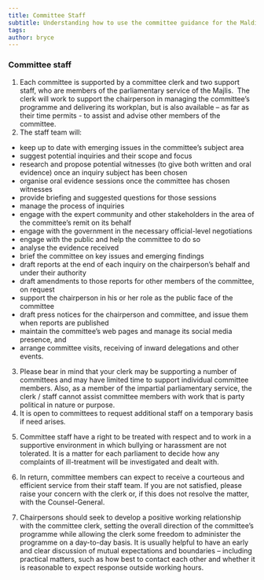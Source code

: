 ```yaml
---
title: Committee Staff
subtitle: Understanding how to use the committee guidance for the Maldives Parliament
tags: 
author: bryce
---
```


<h3><span>Committee staff</span></h3>
<ol>
<li aria-level="2"><span>Each committee is supported by a committee clerk and two support staff, who are members of the parliamentary service of the Majlis.&nbsp; The clerk will work to support the chairperson in managing the committee&rsquo;s programme and delivering its workplan, but is also available &ndash; as far as their time permits - to assist and advise other members of the committee.&nbsp;&nbsp;</span></li>
<li aria-level="2"><span>The staff team will:</span></li>
</ol>
<ul>
<li aria-level="2"><span>keep up to date with emerging issues in the committee&rsquo;s subject area</span></li>
<li aria-level="2"><span>suggest potential inquiries and their scope and focus</span></li>
<li aria-level="2"><span>research and propose potential witnesses (to give both written and oral evidence) once an inquiry subject has been chosen</span></li>
<li aria-level="2"><span>organise oral evidence sessions once the committee has chosen witnesses</span></li>
<li aria-level="2"><span>provide briefing and suggested questions for those sessions</span></li>
<li aria-level="2"><span>manage the process of inquiries</span></li>
<li aria-level="2"><span>engage with the expert community and other stakeholders in the area of the committee&rsquo;s remit on its behalf</span></li>
<li aria-level="2"><span>engage with the government in the necessary official-level negotiations</span></li>
<li aria-level="2"><span>engage with the public and help the committee to do so</span></li>
<li aria-level="2"><span>analyse the evidence received</span></li>
<li aria-level="2"><span>brief the committee on key issues and emerging findings</span></li>
<li aria-level="2"><span>draft reports at the end of each inquiry on the chairperson&rsquo;s behalf and under their authority</span></li>
<li aria-level="2"><span>draft amendments to those reports for other members of the committee, on request&nbsp;</span></li>
<li aria-level="2"><span>support the chairperson in his or her role as the public face of the committee</span></li>
<li aria-level="2"><span>draft press notices for the chairperson and committee, and issue them when reports are published</span></li>
<li aria-level="2"><span>maintain the committee&rsquo;s web pages and manage its social media presence, and</span></li>
<li aria-level="2"><span>arrange committee visits, receiving of inward delegations and other events.&nbsp;</span></li>
</ul>
<ol start="3">
<li><span>Please bear in mind that your clerk may be supporting a number of committees and may have limited time to support individual committee members. Also, as a member of the impartial parliamentary service, the clerk / staff cannot assist committee members with work that is party political in nature or purpose.&nbsp;</span>&nbsp;</li>
<li><span>It is open to committees to request additional staff on a temporary basis if need arises</span><em><span>.</span><span>&nbsp;</span></em></li>
<li>
<p><span>Committee staff have a right to be treated with respect and to work in a supportive environment in which bullying or harassment are not tolerated. It is a matter for each parliament to decide how any complaints of ill-treatment will be investigated and dealt with.&nbsp;</span></p>
</li>
<li>
<p><span>In return, committee members can expect to receive a courteous and efficient service from their staff team. If you are not satisfied, please raise your concern with the clerk or, if this does not resolve the matter, with the Counsel-General.</span></p>
</li>
<li>
<p><span>Chairpersons should seek to develop a positive working relationship with the committee clerk, setting the overall direction of the committee&rsquo;s programme while allowing the clerk some freedom to administer the programme on a day-to-day basis. It is usually helpful to have an early and clear discussion of mutual expectations and boundaries &ndash; including practical matters, such as how best to contact each other and whether it is reasonable to expect response outside working hours.&nbsp; &nbsp;</span></p>
</li>
</ol>